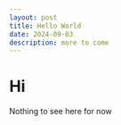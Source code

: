 ```yaml
---
layout: post
title: Hello World
date: 2024-09-03
description: more to come
---
```


# Hi

Nothing to see here for now
